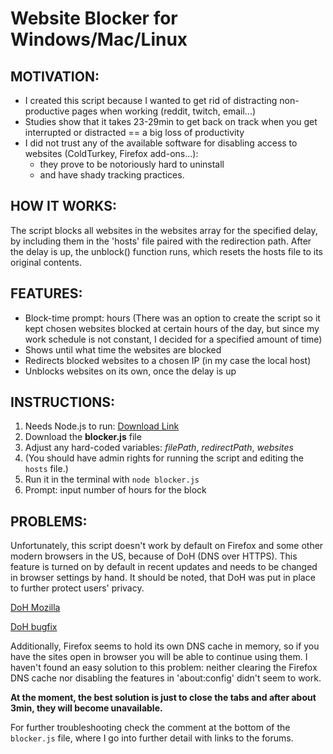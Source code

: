 # Website Blocker for Windows/Mac/Linux

## MOTIVATION:
- I created this script because I wanted to get rid of distracting non-productive pages when working (reddit, twitch, email...)
- Studies show that it takes 23-29min to get back on track when you get interrupted or distracted == a big loss of productivity
- I did not trust any of the available software for disabling access to websites (ColdTurkey, Firefox add-ons...): 
    * they prove to be notoriously hard to uninstall
    * and have shady tracking practices.

## HOW IT WORKS:
The script blocks all websites in the websites array for the specified delay, by including them in the 'hosts' file paired with the redirection path. After the delay is up, the unblock() function runs, which resets the hosts file to its original contents.

## FEATURES:
- Block-time prompt: hours (There was an option to create the script so it kept chosen websites blocked at certain hours of the day, but since my work schedule is not constant, I decided for a specified amount of time)
- Shows until what time the websites are blocked
- Redirects blocked websites to a chosen IP (in my case the local host)
- Unblocks websites on its own, once the delay is up

## INSTRUCTIONS:
1. Needs Node.js to run: [Download Link](https://nodejs.org/en/download/)
2. Download the **blocker.js** file
3. Adjust any hard-coded variables: *filePath*, *redirectPath*, *websites*
4. (You should have admin rights for running the script and editing the `hosts` file.)
5. Run it in the terminal with `node blocker.js`
6. Prompt: input number of hours for the block

## PROBLEMS:
Unfortunately, this script doesn't work by default on Firefox and some other modern browsers in the US, because of DoH (DNS over HTTPS). This feature is turned on by default in recent updates and needs to be changed in browser settings by hand. It should be noted, that DoH was put in place to further protect users' privacy.

[DoH Mozilla](https://support.mozilla.org/en-US/kb/firefox-dns-over-https)

[DoH bugfix](https://stackoverflow.com/questions/37452361/why-is-my-hosts-file-entry-being-ignored-by-the-browser)

Additionally, Firefox seems to hold its own DNS cache in memory, so if you have the sites open in browser you will be able to continue using them. I haven't found an easy solution to this problem: neither clearing the Firefox DNS cache nor disabling the features in 'about:config' didn't seem to work.

**At the moment, the best solution is just to close the tabs and after about 3min, they will become unavailable.**

For further troubleshooting check the comment at the bottom of the `blocker.js` file, where I go into further detail with links to the forums.